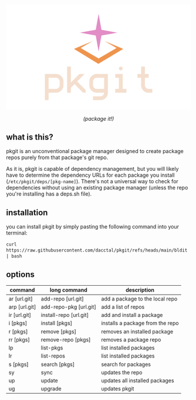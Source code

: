 <div align="center">

  ![logo](./assets/logo.png)
  
*(package it!)*

</div>

## what is this?
pkgit is an unconventional package manager designed to create package repos purely from that package's git repo.

As it is, pkgit is capable of dependency management, but you will likely have to determine the dependency URLs for each package you install (`/etc/pkgit/deps/[pkg-name]`). There's not a universal way to check for dependencies without using an existing package manager (unless the repo you're installing has a deps.sh file).

## installation
you can install pkgit by simply pasting the following command into your terminal:
```
curl https://raw.githubusercontent.com/dacctal/pkgit/refs/heads/main/bldit | bash
```

## options

| command           | long command              | description                       |
|-------------------|---------------------------|-----------------------------------|
| ar [url.git]      | add-repo [url.git]        | add a package to the local repo   |
| arp [url.git]     | add-repo-pkg [url.git]    | add a list of repos               |
| ir [url.git]      | install-repo [url.git]    | add and install a package         |
| i [pkgs]          | install [pkgs]            | installs a package from the repo  |
| r [pkgs]          | remove [pkgs]             | removes an installed package      |
| rr [pkgs]         | remove-repo [pkgs]        | removes a package repo            |
| lp                | list-pkgs                 | list installed packages           |
| lr                | list-repos                | list installed packages           |
| s [pkgs]          | search [pkgs]             | search for packages               |
| sy                | sync                      | updates the repo                  |
| up                | update                    | updates all installed packages    |
| ug                | upgrade                   | updates pkgit                     |
